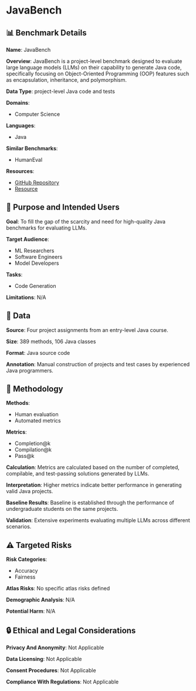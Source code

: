 # JavaBench

## 📊 Benchmark Details

**Name**: JavaBench

**Overview**: JavaBench is a project-level benchmark designed to evaluate large language models (LLMs) on their capability to generate Java code, specifically focusing on Object-Oriented Programming (OOP) features such as encapsulation, inheritance, and polymorphism.

**Data Type**: project-level Java code and tests

**Domains**:
- Computer Science

**Languages**:
- Java

**Similar Benchmarks**:
- HumanEval

**Resources**:
- [GitHub Repository](https://github.com/java-bench/JavaBench)
- [Resource](https://java-bench.github.io/leaderboard.html)

## 🎯 Purpose and Intended Users

**Goal**: To fill the gap of the scarcity and need for high-quality Java benchmarks for evaluating LLMs.

**Target Audience**:
- ML Researchers
- Software Engineers
- Model Developers

**Tasks**:
- Code Generation

**Limitations**: N/A

## 💾 Data

**Source**: Four project assignments from an entry-level Java course.

**Size**: 389 methods, 106 Java classes

**Format**: Java source code

**Annotation**: Manual construction of projects and test cases by experienced Java programmers.

## 🔬 Methodology

**Methods**:
- Human evaluation
- Automated metrics

**Metrics**:
- Completion@k
- Compilation@k
- Pass@k

**Calculation**: Metrics are calculated based on the number of completed, compilable, and test-passing solutions generated by LLMs.

**Interpretation**: Higher metrics indicate better performance in generating valid Java projects.

**Baseline Results**: Baseline is established through the performance of undergraduate students on the same projects.

**Validation**: Extensive experiments evaluating multiple LLMs across different scenarios.

## ⚠️ Targeted Risks

**Risk Categories**:
- Accuracy
- Fairness

**Atlas Risks**:
No specific atlas risks defined

**Demographic Analysis**: N/A

**Potential Harm**: N/A

## 🔒 Ethical and Legal Considerations

**Privacy And Anonymity**: Not Applicable

**Data Licensing**: Not Applicable

**Consent Procedures**: Not Applicable

**Compliance With Regulations**: Not Applicable
